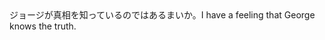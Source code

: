 <tr><td>ジョージが真相を知っているのではあるまいか。<td><tr><tr><td>I have a feeling that George knows the truth.<td><tr></table>

